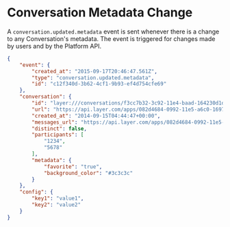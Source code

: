 # Conversation Metadata Change

A `conversation.updated.metadata` event is sent whenever there is a change to any Conversation's metadata.  The event is triggered for changes made by users and by the Platform API.

```json
{
    "event": {
        "created_at": "2015-09-17T20:46:47.561Z",
        "type": "conversation.updated.metadata",
        "id": "c12f340d-3b62-4cf1-9b93-ef4d754cfe69"
    },
    "conversation": {
        "id": "layer:///conversations/f3cc7b32-3c92-11e4-baad-164230d1df67",
        "url": "https://api.layer.com/apps/082d4684-0992-11e5-a6c0-1697f925ec7b/conversations/e67b5da2-95ca-40c4-bfc5-a2a8baaeb50f",
        "created_at": "2014-09-15T04:44:47+00:00",
        "messages_url": "https://api.layer.com/apps/082d4684-0992-11e5-a6c0-1697f925ec7b/conversations/c12fd916-1390-464b-850f-1380a051f7c8/messages",
        "distinct": false,
        "participants": [
            "1234",
            "5678"
        ],
        "metadata": {
            "favorite": "true",
            "background_color": "#3c3c3c"
        }
    },
    "config": {
        "key1": "value1",
        "key2": "value2"
    }
}
```